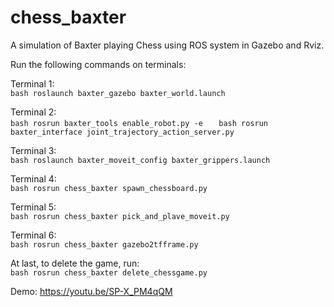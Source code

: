 # chess_baxter
 A simulation of Baxter playing Chess using ROS system in Gazebo and Rviz.  

 
Run the following commands on terminals:  

Terminal 1:  
``bash
roslaunch baxter_gazebo baxter_world.launch
``

Terminal 2:  
``bash
rosrun baxter_tools enable_robot.py -e  
``
``bash
rosrun baxter_interface joint_trajectory_action_server.py
``

Terminal 3:  
``bash
roslaunch baxter_moveit_config baxter_grippers.launch
``

Terminal 4:  
``bash
rosrun chess_baxter spawn_chessboard.py
``

Terminal 5:  
``bash
rosrun chess_baxter pick_and_plave_moveit.py
``

Terminal 6:  
``bash
rosrun chess_baxter gazebo2tfframe.py
``

At last, to delete the game, run:  
``bash
rosrun chess_baxter delete_chessgame.py
``

Demo: https://youtu.be/SP-X_PM4qQM
